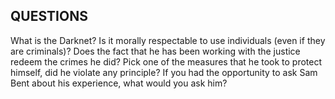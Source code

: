 ## QUESTIONS

What is the Darknet?
Is it morally respectable to use individuals (even if they are criminals)?
Does the fact that he has been working with the justice redeem the crimes he did?
Pick one of the measures that he took to protect himself, did he violate any principle?
If you had the opportunity to ask Sam Bent about his experience, what would you ask him?
